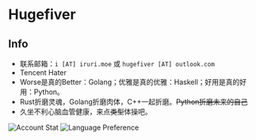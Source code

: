# Hugefiver

## Info

- 联系邮箱：`i [AT] iruri.moe` 或 `hugefiver [AT] outlook.com`
- Tencent Hater
- Worse是真的Better：Golang；优雅是真的优雅：Haskell；好用是真的好用：Python。
- Rust折磨灵魂，Golang折磨肉体，C++一起折磨。~~Python折磨未来的自己~~
- 久坐不利心脑血管健康，来点~~类型~~体操吧。

![Account Stat](https://gh-stat-card.vercel.app/api?username=hugefiver&show=reviews,prs_merged_percentage,commits&rank_icon=percentile&include_all_commits=false&count_private=true&show_icons=true&hide_title=true&theme=graywhite&cache_seconds=1800)
![Language Preference](https://gh-stat-card.vercel.app/api/top-langs/?username=hugefiver&count_private=true&layout=compact&langs_count=10&theme=graywhite&hide=css,scss,html,cmake,makefile,shell,dockerfile&exclude=yilia,myhexoblog,hf_gitment&cache_seconds=1800)




